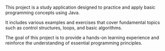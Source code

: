 This project is a study application designed to practice and apply basic programming concepts using Java. 

It includes various examples and exercises that cover fundamental topics such as control structures, loops, and basic algorithms. 

The goal of this project is to provide a hands-on learning experience and reinforce the understanding of essential programming principles.
